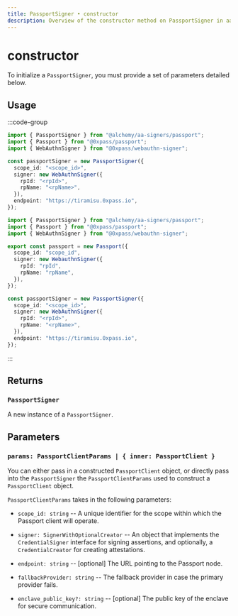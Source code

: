 ```yaml
---
title: PassportSigner • constructor
description: Overview of the constructor method on PassportSigner in aa-signers
---
```



# constructor

To initialize a `PassportSigner`, you must provide a set of parameters detailed below.

## Usage

:::code-group

```ts [example1.ts]
import { PassportSigner } from "@alchemy/aa-signers/passport";
import { Passport } from "@0xpass/passport";
import { WebAuthnSigner } from "@0xpass/webauthn-signer";

const passportSigner = new PassportSigner({
  scope_id: "<scope_id>",
  signer: new WebAuthnSigner({
    rpId: "<rpId>",
    rpName: "<rpName>",
  }),
  endpoint: "https://tiramisu.0xpass.io",
});
```

```ts [example2.ts]
import { PassportSigner } from "@alchemy/aa-signers/passport";
import { Passport } from "@0xpass/passport";
import { WebAuthnSigner } from "@0xpass/webauthn-signer";

export const passport = new Passport({
  scope_id: "scope_id",
  signer: new WebauthnSigner({
    rpId: "rpId",
    rpName: "rpName",
  }),
});

const passportSigner = new PassportSigner({
  scope_id: "<scope_id>",
  signer: new WebAuthnSigner({
    rpId: "<rpId>",
    rpName: "<rpName>",
  }),
  endpoint: "https://tiramisu.0xpass.io",
});
```

:::

## Returns

### `PassportSigner`

A new instance of a `PassportSigner`.

## Parameters

### `params: PassportClientParams | { inner: PassportClient }`

You can either pass in a constructed `PassportClient` object, or directly pass into the `PassportSigner` the `PassportClientParams` used to construct a `PassportClient` object.

`PassportClientParams` takes in the following parameters:

- `scope_id: string` -- A unique identifier for the scope within which the Passport client will operate.

- `signer: SignerWithOptionalCreator` -- An object that implements the `CredentialSigner` interface for signing assertions, and optionally, a `CredentialCreator` for creating attestations.

- `endpoint: string` -- [optional] The URL pointing to the Passport node.

- `fallbackProvider: string` -- The fallback provider in case the primary provider fails.

- `enclave_public_key?: string` -- [optional] The public key of the enclave for secure communication.
